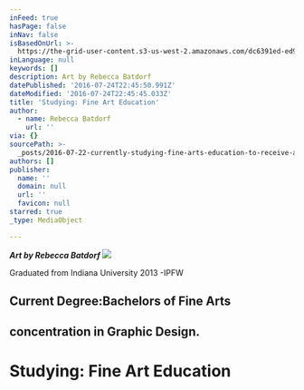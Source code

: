 ```yaml
---
inFeed: true
hasPage: false
inNav: false
isBasedOnUrl: >-
  https://the-grid-user-content.s3-us-west-2.amazonaws.com/dc6391ed-ed92-441b-817a-b66abfa5ceb7.jpg
inLanguage: null
keywords: []
description: Art by Rebecca Batdorf
datePublished: '2016-07-24T22:45:50.991Z'
dateModified: '2016-07-24T22:45:45.033Z'
title: 'Studying: Fine Art Education'
author:
  - name: Rebecca Batdorf
    url: ''
via: {}
sourcePath: >-
  _posts/2016-07-22-currently-studying-fine-arts-education-to-receive-a-certifi.md
authors: []
publisher:
  name: ''
  domain: null
  url: ''
  favicon: null
starred: true
_type: MediaObject

---
```

_**Art by Rebecca Batdorf**_
![](https://s3-us-west-2.amazonaws.com/the-grid-img/p/ccb1070b98b1a2a78e38cba8da8d08f42f70f80d.jpg)

Graduated from Indiana University 2013 -IPFW

## Current Degree:Bachelors of Fine Arts

## concentration in Graphic Design.

# Studying: Fine Art Education